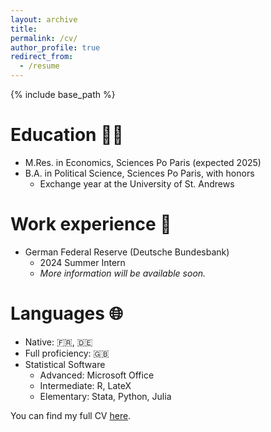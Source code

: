 ```yaml
---
layout: archive
title:
permalink: /cv/
author_profile: true
redirect_from:
  - /resume
---
```


{% include base_path %}

Education 👨‍🎓
======
* M.Res. in Economics, Sciences Po Paris (expected 2025)
* B.A. in Political Science, Sciences Po Paris, with honors
    * Exchange year at the University of St. Andrews

Work experience 💼
======
* German Federal Reserve (Deutsche Bundesbank)
  * 2024 Summer Intern
  * *More information will be available soon.*
  
Languages 🌐
======
* Native: 🇫🇷, 🇩🇪
* Full proficiency: 🇬🇧
* Statistical Software
  * Advanced: Microsoft Office
  * Intermediate: R, LateX
  * Elementary: Stata, Python, Julia

You can find my full CV [here](lionelchambon.github.io/vitae/cv.pdf).
